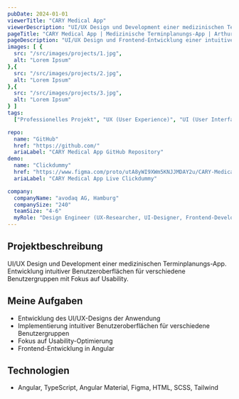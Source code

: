 ```yaml
---
pubDate: 2024-01-01
viewerTitle: "CARY Medical App"
viewerDescription: "UI/UX Design und Development einer medizinischen Terminplanungs-App"
pageTitle: "CARY Medical App | Medizinische Terminplanungs-App | Arthur Ersosi"
pageDescription: "UI/UX Design und Frontend-Entwicklung einer intuitiven medizinischen Terminplanungs-App mit Angular."
images: [ {
  src: "/src/images/projects/1.jpg",
  alt: "Lorem Ipsum"
},{
  src: "/src/images/projects/2.jpg",
  alt: "Lorem Ipsum"
},{
  src: "/src/images/projects/3.jpg",
  alt: "Lorem Ipsum"
} ]
tags:
  ["Professionelles Projekt", "UX (User Experience)", "UI (User Interface)", "Frontend-Entwicklung"]

repo:
  name: "GitHub"
  href: "https://github.com/"
  ariaLabel: "CARY Medical App GitHub Repository"
demo:
  name: "Clickdummy"
  href: "https://www.figma.com/proto/utA8yWI9XWm5KNJJMDAY2u/CARY-Medical-%E2%80%93-Clickdummy?node-id=3-39&t=XorI7lhwAwQGlNNj-1&scaling=contain&content-scaling=fixed&page-id=0%3A1&starting-point-node-id=3%3A39"
  ariaLabel: "CARY Medical App Live Clickdummy"

company:
  companyName: "avodaq AG, Hamburg"
  companySize: "240"
  teamSize: "4-6"
  myRole: "Design Engineer (UX-Researcher, UI-Designer, Frontend-Developer)"
---
```


## Projektbeschreibung

UI/UX Design und Development einer medizinischen Terminplanungs-App. Entwicklung intuitiver Benutzeroberflächen für
verschiedene Benutzergruppen mit Fokus auf Usability.

## Meine Aufgaben

- Entwicklung des UI/UX-Designs der Anwendung
- Implementierung intuitiver Benutzeroberflächen für verschiedene Benutzergruppen
- Fokus auf Usability-Optimierung
- Frontend-Entwicklung in Angular

## Technologien

- Angular, TypeScript, Angular Material, Figma, HTML, SCSS, Tailwind
